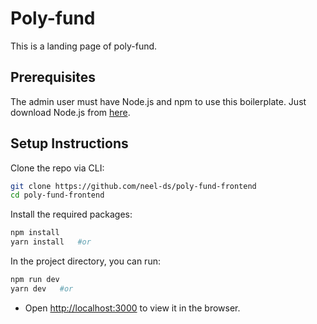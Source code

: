 # Poly-fund
This is a landing page of poly-fund. 

## Prerequisites

The admin user must have Node.js and npm to use this boilerplate. Just download Node.js from [here](https://nodejs.org/en/download/).

## Setup Instructions

Clone the repo via CLI:
```sh
git clone https://github.com/neel-ds/poly-fund-frontend
cd poly-fund-frontend
```

Install the required packages:
```sh
npm install 
yarn install   #or
```

In the project directory, you can run:
```sh
npm run dev
yarn dev   #or
```

- Open [http://localhost:3000](http://localhost:3000) to view it in the browser.
